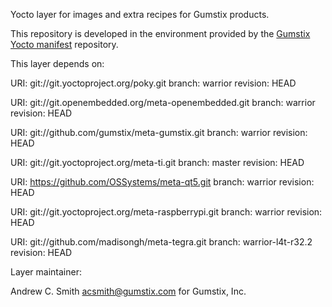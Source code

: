 Yocto layer for images and extra recipes for Gumstix products.

This repository is developed in the environment provided by the
[Gumstix Yocto manifest][yocto-manifest] repository.


[yocto-manifest]: https://github.com/gumstix/yocto-manifest

This layer depends on:

URI: git://git.yoctoproject.org/poky.git
branch: warrior 
revision: HEAD

URI: git://git.openembedded.org/meta-openembedded.git
branch: warrior 
revision: HEAD

URI: git://github.com/gumstix/meta-gumstix.git
branch: warrior
revision: HEAD

URI: git://git.yoctoproject.org/meta-ti.git
branch: master 
revision: HEAD

URI: https://github.com/OSSystems/meta-qt5.git
branch: warrior 
revision: HEAD

URI: git://git.yoctoproject.org/meta-raspberrypi.git
branch: warrior 
revision: HEAD

URI: git://github.com/madisongh/meta-tegra.git
branch: warrior-l4t-r32.2 
revision: HEAD

Layer maintainer: 

Andrew C. Smith <acsmith@gumstix.com> for Gumstix, Inc.
